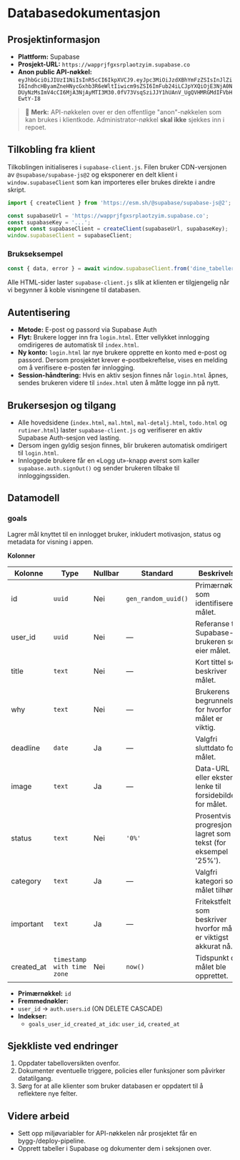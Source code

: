 # Databasedokumentasjon

## Prosjektinformasjon
- **Plattform:** Supabase
- **Prosjekt-URL:** `https://wapprjfgxsrplaotzyim.supabase.co`
- **Anon public API-nøkkel:** `eyJhbGciOiJIUzI1NiIsInR5cCI6IkpXVCJ9.eyJpc3MiOiJzdXBhYmFzZSIsInJlZiI6IndhcHByamZneHNycGxhb3R6eWltIiwicm9sZSI6ImFub24iLCJpYXQiOjE3NjA0NDUyNzMsImV4cCI6MjA3NjAyMTI3M30.0fV73VsqSziJJY1hUAnV_UgQVHMRGMdIFVbHEwtY-I8`

> 🔐 **Merk:** API-nøkkelen over er den offentlige "anon"-nøkkelen som kan brukes i klientkode. Administrator-nøkkel **skal ikke** sjekkes inn i repoet.

## Tilkobling fra klient
Tilkoblingen initialiseres i `supabase-client.js`. Filen bruker CDN-versjonen av `@supabase/supabase-js@2` og eksponerer en delt klient i `window.supabaseClient` som kan importeres eller brukes direkte i andre skript.

```js
import { createClient } from 'https://esm.sh/@supabase/supabase-js@2';

const supabaseUrl = 'https://wapprjfgxsrplaotzyim.supabase.co';
const supabaseKey = '...';
export const supabaseClient = createClient(supabaseUrl, supabaseKey);
window.supabaseClient = supabaseClient;
```

### Brukseksempel
```js
const { data, error } = await window.supabaseClient.from('dine_tabeller').select('*');
```

Alle HTML-sider laster `supabase-client.js` slik at klienten er tilgjengelig når vi begynner å koble visningene til databasen.

## Autentisering
- **Metode:** E-post og passord via Supabase Auth
- **Flyt:** Brukere logger inn fra `login.html`. Etter vellykket innlogging omdirigeres de automatisk til `index.html`.
- **Ny konto:** `login.html` lar nye brukere opprette en konto med e-post og passord. Dersom prosjektet krever e-postbekreftelse, vises en melding om å verifisere e-posten før innlogging.
- **Session-håndtering:** Hvis en aktiv sesjon finnes når `login.html` åpnes, sendes brukeren videre til `index.html` uten å måtte logge inn på nytt.

## Brukersesjon og tilgang
- Alle hovedsidene (`index.html`, `mal.html`, `mal-detalj.html`, `todo.html` og `rutiner.html`) laster `supabase-client.js` og verifiserer en aktiv Supabase Auth-sesjon ved lasting.
- Dersom ingen gyldig sesjon finnes, blir brukeren automatisk omdirigert til `login.html`.
- Innloggede brukere får en «Logg ut»-knapp øverst som kaller `supabase.auth.signOut()` og sender brukeren tilbake til innloggingssiden.

## Datamodell

### goals

Lagrer mål knyttet til en innlogget bruker, inkludert motivasjon, status og metadata for visning i appen.

**Kolonner**

| Kolonne | Type | Nullbar | Standard | Beskrivelse |
| --- | --- | --- | --- | --- |
| id | `uuid` | Nei | `gen_random_uuid()` | Primærnøkkel som identifiserer målet. |
| user_id | `uuid` | Nei | — | Referanse til Supabase-brukeren som eier målet. |
| title | `text` | Nei | — | Kort tittel som beskriver målet. |
| why | `text` | Nei | — | Brukerens begrunnelse for hvorfor målet er viktig. |
| deadline | `date` | Ja | — | Valgfri sluttdato for målet. |
| image | `text` | Ja | — | Data-URL eller ekstern lenke til forsidebildet for målet. |
| status | `text` | Nei | `'0%'` | Prosentvis progresjon lagret som tekst (for eksempel '25%'). |
| category | `text` | Ja | — | Valgfri kategori som målet tilhører. |
| important | `text` | Ja | — | Fritekstfelt som beskriver hvorfor målet er viktigst akkurat nå. |
| created_at | `timestamp with time zone` | Nei | `now()` | Tidspunkt da målet ble opprettet. |

- **Primærnøkkel:** `id`
- **Fremmednøkler:**
- `user_id` → `auth.users`.`id` (ON DELETE CASCADE)
- **Indekser:**
  - `goals_user_id_created_at_idx`: `user_id`, `created_at`

## Sjekkliste ved endringer
1. Oppdater tabelloversikten ovenfor.
2. Dokumenter eventuelle triggere, policies eller funksjoner som påvirker datatilgang.
3. Sørg for at alle klienter som bruker databasen er oppdatert til å reflektere nye felter.

## Videre arbeid
- Sett opp miljøvariabler for API-nøkkelen når prosjektet får en bygg-/deploy-pipeline.
- Opprett tabeller i Supabase og dokumenter dem i seksjonen over.
